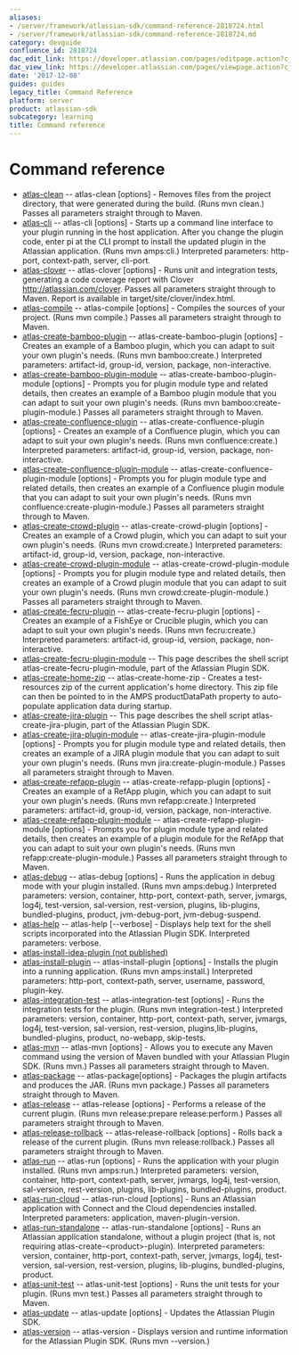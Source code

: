 ```yaml
---
aliases:
- /server/framework/atlassian-sdk/command-reference-2818724.html
- /server/framework/atlassian-sdk/command-reference-2818724.md
category: devguide
confluence_id: 2818724
dac_edit_link: https://developer.atlassian.com/pages/editpage.action?cjm=wozere&pageId=2818724
dac_view_link: https://developer.atlassian.com/pages/viewpage.action?cjm=wozere&pageId=2818724
date: '2017-12-08'
guides: guides
legacy_title: Command Reference
platform: server
product: atlassian-sdk
subcategory: learning
title: Command reference
---
```

# Command reference

-   [atlas-clean](/server/framework/atlassian-sdk/atlas-clean) -- atlas-clean \[options\] - Removes files from the project directory, that were generated during the build. (Runs mvn clean.) Passes all parameters straight through to Maven.
-   [atlas-cli](/server/framework/atlassian-sdk/atlas-cli) -- atlas-cli \[options\] - Starts up a command line interface to your plugin running in the host application. After you change the plugin code, enter pi at the CLI prompt to install the updated plugin in the Atlassian application. (Runs mvn amps:cli.) Interpreted parameters: http-port, context-path, server, cli-port.
-   [atlas-clover](/server/framework/atlassian-sdk/atlas-clover) -- atlas-clover \[options\] - Runs unit and integration tests, generating a code coverage report with Clover http://atlassian.com/clover. Passes all parameters straight through to Maven. Report is available in target/site/clover/index.html.
-   [atlas-compile](/server/framework/atlassian-sdk/atlas-compile) -- atlas-compile \[options\] - Compiles the sources of your project. (Runs mvn compile.) Passes all parameters straight through to Maven.
-   [atlas-create-bamboo-plugin](/server/framework/atlassian-sdk/atlas-create-bamboo-plugin) -- atlas-create-bamboo-plugin \[options\] - Creates an example of a Bamboo plugin, which you can adapt to suit your own plugin's needs. (Runs mvn bamboo:create.) Interpreted parameters: artifact-id, group-id, version, package, non-interactive.
-   [atlas-create-bamboo-plugin-module](/server/framework/atlassian-sdk/atlas-create-bamboo-plugin-module) -- atlas-create-bamboo-plugin-module \[options\] - Prompts you for plugin module type and related details, then creates an example of a Bamboo plugin module that you can adapt to suit your own plugin's needs. (Runs mvn bamboo:create-plugin-module.) Passes all parameters straight through to Maven.
-   [atlas-create-confluence-plugin](/server/framework/atlassian-sdk/atlas-create-confluence-plugin) -- atlas-create-confluence-plugin \[options\] - Creates an example of a Confluence plugin, which you can adapt to suit your own plugin's needs. (Runs mvn confluence:create.) Interpreted parameters: artifact-id, group-id, version, package, non-interactive.
-   [atlas-create-confluence-plugin-module](/server/framework/atlassian-sdk/atlas-create-confluence-plugin-module) -- atlas-create-confluence-plugin-module \[options\] - Prompts you for plugin module type and related details, then creates an example of a Confluence plugin module that you can adapt to suit your own plugin's needs. (Runs mvn confluence:create-plugin-module.) Passes all parameters straight through to Maven. 
-   [atlas-create-crowd-plugin](/server/framework/atlassian-sdk/atlas-create-crowd-plugin) -- atlas-create-crowd-plugin \[options\] - Creates an example of a Crowd plugin, which you can adapt to suit your own plugin's needs. (Runs mvn crowd:create.) Interpreted parameters: artifact-id, group-id, version, package, non-interactive.
-   [atlas-create-crowd-plugin-module](/server/framework/atlassian-sdk/atlas-create-crowd-plugin-module) -- atlas-create-crowd-plugin-module \[options\] - Prompts you for plugin module type and related details, then creates an example of a Crowd plugin module that you can adapt to suit your own plugin's needs. (Runs mvn crowd:create-plugin-module.) Passes all parameters straight through to Maven.
-   [atlas-create-fecru-plugin](/server/framework/atlassian-sdk/atlas-create-fecru-plugin) -- atlas-create-fecru-plugin \[options\] - Creates an example of a FishEye or Crucible plugin, which you can adapt to suit your own plugin's needs. (Runs mvn fecru:create.) Interpreted parameters: artifact-id, group-id, version, package, non-interactive.
-   [atlas-create-fecru-plugin-module](/server/framework/atlassian-sdk/atlas-create-fecru-plugin-module) -- This page describes the shell script atlas-create-fecru-plugin-module, part of the Atlassian Plugin SDK. 
-   [atlas-create-home-zip](/server/framework/atlassian-sdk/atlas-create-home-zip) -- atlas-create-home-zip - Creates a test-resources zip of the current application's home directory. This zip file can then be pointed to in the AMPS productDataPath property to auto-populate application data during startup.
-   [atlas-create-jira-plugin](/server/framework/atlassian-sdk/atlas-create-jira-plugin) -- This page describes the shell script atlas-create-jira-plugin, part of the Atlassian Plugin SDK.
-   [atlas-create-jira-plugin-module](/server/framework/atlassian-sdk/atlas-create-jira-plugin-module) -- atlas-create-jira-plugin-module \[options\] - Prompts you for plugin module type and related details, then creates an example of a JIRA plugin module that you can adapt to suit your own plugin's needs. (Runs mvn jira:create-plugin-module.) Passes all parameters straight through to Maven. 
-   [atlas-create-refapp-plugin](/server/framework/atlassian-sdk/atlas-create-refapp-plugin) -- atlas-create-refapp-plugin \[options\] - Creates an example of a RefApp plugin, which you can adapt to suit your own plugin's needs. (Runs mvn refapp:create.) Interpreted parameters: artifact-id, group-id, version, package, non-interactive.
-   [atlas-create-refapp-plugin-module](/server/framework/atlassian-sdk/atlas-create-refapp-plugin-module) -- atlas-create-refapp-plugin-module \[options\] - Prompts you for plugin module type and related details, then creates an example of a plugin module for the RefApp that you can adapt to suit your own plugin's needs. (Runs mvn refapp:create-plugin-module.) Passes all parameters straight through to Maven. 
-   [atlas-debug](/server/framework/atlassian-sdk/atlas-debug) -- atlas-debug \[options\] - Runs the application in debug mode with your plugin installed. (Runs mvn amps:debug.) Interpreted parameters: version, container, http-port, context-path, server, jvmargs, log4j, test-version, sal-version, rest-version, plugins, lib-plugins, bundled-plugins, product, jvm-debug-port, jvm-debug-suspend.
-   [atlas-help](/server/framework/atlassian-sdk/atlas-help) -- atlas-help \[--verbose\] - Displays help text for the shell scripts incorporated into the Atlassian Plugin SDK. Interpreted parameters: verbose.
-   [atlas-install-idea-plugin (not published)](/server/framework/atlassian-sdk/atlas-install-idea-plugin)
-   [atlas-install-plugin](/server/framework/atlassian-sdk/atlas-install-plugin) -- atlas-install-plugin \[options\] - Installs the plugin into a running application. (Runs mvn amps:install.) Interpreted parameters: http-port, context-path, server, username, password, plugin-key.
-   [atlas-integration-test](/server/framework/atlassian-sdk/atlas-integration-test) -- atlas-integration-test \[options\] - Runs the integration tests for the plugin. (Runs mvn integration-test.) Interpreted parameters: version, container, http-port, context-path, server, jvmargs, log4j, test-version, sal-version, rest-version, plugins,lib-plugins, bundled-plugins, product, no-webapp, skip-tests.
-   [atlas-mvn](/server/framework/atlassian-sdk/atlas-mvn) -- atlas-mvn \[options\] - Allows you to execute any Maven command using the version of Maven bundled with your Atlassian Plugin SDK. (Runs mvn.) Passes all parameters straight through to Maven.
-   [atlas-package](/server/framework/atlassian-sdk/atlas-package) -- atlas-package\[options\] - Packages the plugin artifacts and produces the JAR. (Runs mvn package.) Passes all parameters straight through to Maven.
-   [atlas-release](/server/framework/atlassian-sdk/atlas-release) -- atlas-release \[options\] - Performs a release of the current plugin. (Runs mvn release:prepare release:perform.) Passes all parameters straight through to Maven.
-   [atlas-release-rollback](/server/framework/atlassian-sdk/atlas-release-rollback) -- atlas-release-rollback \[options\] - Rolls back a release of the current plugin. (Runs mvn release:rollback.) Passes all parameters straight through to Maven.
-   [atlas-run](/server/framework/atlassian-sdk/atlas-run) -- atlas-run \[options\] - Runs the application with your plugin installed. (Runs mvn amps:run.) Interpreted parameters: version, container, http-port, context-path, server, jvmargs, log4j, test-version, sal-version, rest-version, plugins, lib-plugins, bundled-plugins, product.
-   [atlas-run-cloud](/server/framework/atlassian-sdk/atlas-run-cloud) -- atlas-run-cloud \[options\] - Runs an Atlassian application with Connect and the Cloud dependencies installed. Interpreted parameters: application, maven-plugin-version.
-   [atlas-run-standalone](/server/framework/atlassian-sdk/atlas-run-standalone) -- atlas-run-standalone \[options\] - Runs an Atlassian application standalone, without a plugin project (that is, not requiring atlas-create-&lt;product&gt;-plugin). Interpreted parameters: version, container, http-port, context-path, server, jvmargs, log4j, test-version, sal-version, rest-version, plugins, lib-plugins, bundled-plugins, product.
-   [atlas-unit-test](/server/framework/atlassian-sdk/atlas-unit-test) -- atlas-unit-test \[options\] - Runs the unit tests for your plugin. (Runs mvn test.) Passes all parameters straight through to Maven.
-   [atlas-update](/server/framework/atlassian-sdk/atlas-update) -- atlas-update \[options\] - Updates the Atlassian Plugin SDK.
-   [atlas-version](/server/framework/atlassian-sdk/atlas-version) -- atlas-version - Displays version and runtime information for the Atlassian Plugin SDK. (Runs mvn --version.)















































































































































